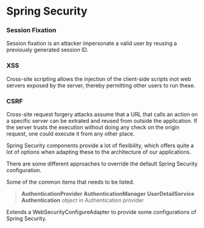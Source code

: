 # Spring Security

### **Session Fixation**
Session fixation is an attacker impersonate a valid user by reusing a previously generated session ID. 

### **XSS**
Cross-site scripting allows the injection of the client-side scripts inot web servers exposed by the server, thereby permitting other users to run these.

### **CSRF**
Cross-site request forgery attacks assume that a URL that calls an action on a specific server can be extrated and reused from outside the application. If the server trusts the execution without doing any check on the origin request, one could execute it from any other place. 

Spring Security components provide a lot of flexibility, which offers quite a lot of options when adapting these to the architecture of our applications.

There are some different approaches to override the default Spring Security configuration.

Some of the common items that needs to be listed.
> **AuthenticationProvider**
> **AuthenticationManager**
> **UserDetailService**
> **Authentication** object in Authentication provider

Extends a WebSecurityConfigureAdapter to provide some configurations of Spring Security.
